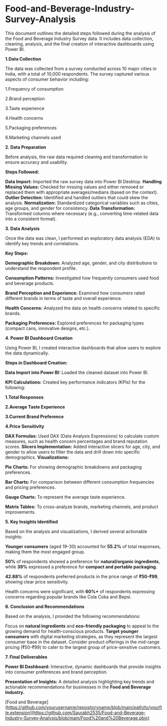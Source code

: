 # Food-and-Beverage-Industry-Survey-Analysis
This document outlines the detailed steps followed during the analysis of the Food and Beverage Industry Survey data. It includes data collection, cleaning, analysis, and the final creation of interactive dashboards using Power BI.

**1.Data Collection**

The data was collected from a survey conducted across 10 major cities in India, with a total of 10,000 respondents. The survey captured various aspects of consumer behavior including:

1.Frequency of consumption

2.Brand perception

3.Taste experience

4.Health concerns

5.Packaging preferences

6.Marketing channels used

**2. Data Preparation**

Before analysis, the raw data required cleaning and transformation to ensure accuracy and usability.

**Steps Followed:**

**Data Import:** Imported the raw survey data into Power BI Desktop.
**Handling Missing Values:** Checked for missing values and either removed or replaced them with appropriate averages/medians (based on the context).
**Outlier Detection:** Identified and handled outliers that could skew the analysis.
**Normalization:** Standardized categorical variables such as cities, age groups, and gender for consistency.
**Data Transformation:** Transformed columns where necessary (e.g., converting time-related data into a consistent format).

**3. Data Analysis**

Once the data was clean, I performed an exploratory data analysis (EDA) to identify key trends and correlations.

**Key Steps:**

**Demographic Breakdown:** Analyzed age, gender, and city distributions to understand the respondent profile.

**Consumption Patterns:** Investigated how frequently consumers used food and beverage products.

**Brand Perception and Experience:** Examined how consumers rated different brands in terms of taste and overall experience.

**Health Concerns:** Analyzed the data on health concerns related to specific brands.

**Packaging Preferences:** Explored preferences for packaging types (compact cans, innovative designs, etc.).

**4. Power BI Dashboard Creation**

Using Power BI, I created interactive dashboards that allow users to explore the data dynamically.

**Steps in Dashboard Creation:**

**Data Import into Power BI:** Loaded the cleaned dataset into Power BI.

**KPI Calculations:** Created key performance indicators (KPIs) for the following:

**1.Total Responses**

**2.Average Taste Experience**

**3.Current Brand Preference**

**4.Price Sensitivity**

**DAX Formulas:** Used DAX (Data Analysis Expressions) to calculate custom measures, such as health concern percentages and brand reputation scores.
**Slicers Implementation:** Added interactive slicers for age, city, and gender to allow users to filter the data and drill down into specific demographics.
**Visualizations:**

**Pie Charts:** For showing demographic breakdowns and packaging preferences.

**Bar Charts:** For comparison between different consumption frequencies and pricing preferences.

**Gauge Charts:** To represent the average taste experience.

**Matrix Tables:** To cross-analyze brands, marketing channels, and product improvements.

**5. Key Insights Identified**

Based on the analysis and visualizations, I derived several actionable insights:

**Younger consumers** (aged 19-30) accounted for **55.2%** of total responses, making them the most engaged group.

**50%** of respondents showed a preference for **natural/organic ingredients**, while **39%** expressed a preference for **compact and portable packaging.**

**42.88%** of respondents preferred products in the price range of **₹50-₹99**, showing clear price sensitivity.

Health concerns were significant, with **60%+** of respondents expressing concerns regarding popular brands like Cola Coka and Bepsi.

**6. Conclusion and Recommendations**

Based on the analysis, I provided the following recommendations:

Focus on **natural ingredients** and **eco-friendly packaging** to appeal to the growing demand for health-conscious products.
**Target younger consumers** with digital marketing strategies, as they represent the largest consumer base in the dataset.
Consider product offerings in the mid-range pricing (₹50-₹99) to cater to the largest group of price-sensitive customers.

**7. Final Deliverables**

**Power BI Dashboard:** Interactive, dynamic dashboards that provide insights into consumer preferences and brand perception.

**Presentation of Insights:** A detailed analysis highlighting key trends and actionable recommendations for businesses in the **Food and Beverage Industry.**

[Food and Beverage](https://github.com/yourusername/repositoryname/blob/main/path/to/yourfile.extension](https://github.com/Saurabh2535/Food-and-Beverage-Industry-Survey-Analysis/blob/main/Food%20and%20Beverage.pbix)









